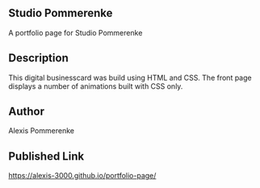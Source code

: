 ## Studio Pommerenke 
A portfolio page for Studio Pommerenke

## Description
This digital businesscard was build using HTML and CSS. The front page displays a number of animations built with CSS only.

## Author
Alexis Pommerenke

## Published Link
https://alexis-3000.github.io/portfolio-page/



